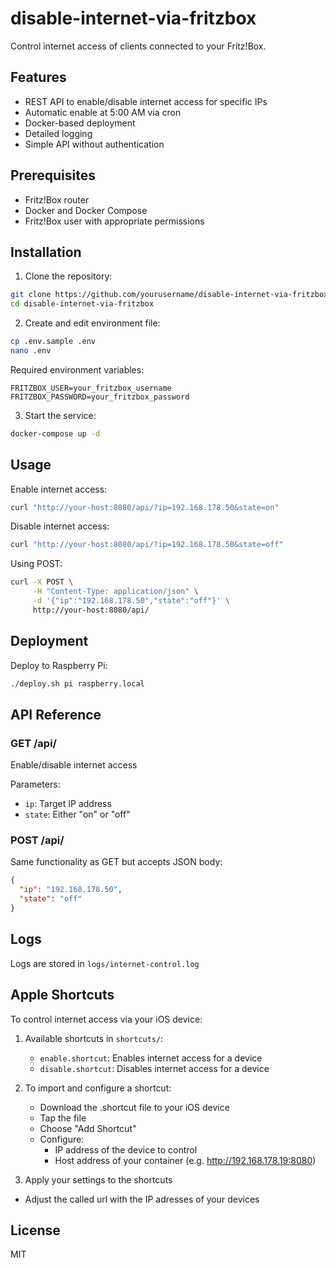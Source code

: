 # disable-internet-via-fritzbox

Control internet access of clients connected to your Fritz!Box.

## Features

- REST API to enable/disable internet access for specific IPs
- Automatic enable at 5:00 AM via cron
- Docker-based deployment
- Detailed logging
- Simple API without authentication

## Prerequisites

- Fritz!Box router
- Docker and Docker Compose
- Fritz!Box user with appropriate permissions

## Installation

1. Clone the repository:
```bash
git clone https://github.com/yourusername/disable-internet-via-fritzbox.git
cd disable-internet-via-fritzbox
```

2. Create and edit environment file:
```bash
cp .env.sample .env
nano .env
```

Required environment variables:
```
FRITZBOX_USER=your_fritzbox_username
FRITZBOX_PASSWORD=your_fritzbox_password
```

3. Start the service:
```bash
docker-compose up -d
```

## Usage

Enable internet access:
```bash
curl "http://your-host:8080/api/?ip=192.168.178.50&state=on"
```

Disable internet access:
```bash
curl "http://your-host:8080/api/?ip=192.168.178.50&state=off"
```

Using POST:
```bash
curl -X POST \
     -H "Content-Type: application/json" \
     -d '{"ip":"192.168.178.50","state":"off"}' \
     http://your-host:8080/api/
```

## Deployment

Deploy to Raspberry Pi:
```bash
./deploy.sh pi raspberry.local
```

## API Reference

### GET /api/
Enable/disable internet access

Parameters:
- `ip`: Target IP address
- `state`: Either "on" or "off"

### POST /api/
Same functionality as GET but accepts JSON body:
```json
{
  "ip": "192.168.178.50",
  "state": "off"
}
```

## Logs

Logs are stored in `logs/internet-control.log`

## Apple Shortcuts

To control internet access via your iOS device:

1. Available shortcuts in `shortcuts/`:
   - `enable.shortcut`: Enables internet access for a device
   - `disable.shortcut`: Disables internet access for a device

3. To import and configure a shortcut:
   - Download the .shortcut file to your iOS device
   - Tap the file
   - Choose "Add Shortcut"
   - Configure:
     - IP address of the device to control
     - Host address of your container (e.g. http://192.168.178.19:8080)

4. Apply your settings to the shortcuts
  - Adjust the called url with the IP adresses of your devices


## License

MIT
